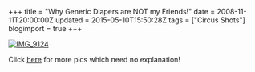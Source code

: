 +++
title = "Why Generic Diapers are NOT my Friends!"
date = 2008-11-11T20:00:00Z
updated = 2015-05-10T15:50:28Z
tags = ["Circus Shots"]
blogimport = true 
+++

[![IMG_9124](https://latc.s3.amazonaws.com/wp-content/uploads/2008/11/img-9124-thumb.jpg)](https://latc.s3.amazonaws.com/wp-content/uploads/2008/11/img-9124.jpg) 

Click [here](http://www.5minutesformom.com) for more pics which need no explanation!
